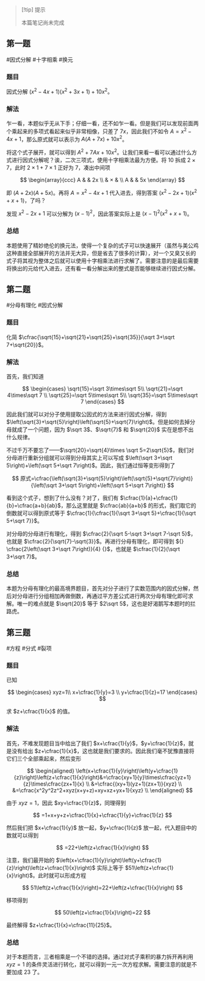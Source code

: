 > [!tip] 提示
> 
> 本篇笔记尚未完成

## 第一题

#因式分解 #十字相乘 #换元 

### 题目

因式分解 $\left(x^2-4x+1\right)\left(x^2+3x+1\right)+10x^2$。

### 解法

乍一看，本题似乎无从下手；仔细一看，还不如乍一看。但是我们可以发现前面两个乘起来的多项式看起来似乎非常相像，只差了 $7x$，因此我们不如令 $A=x^2-4x+1$，那么原式就可以表示为 $A(A+7x)+10x^2$。

将这个式子展开，就可以得到 $A^2+7Ax+10x^2$。让我们来看一看可以通过什么方式进行因式分解呢？诶，二次三项式，使用十字相乘法最为方便。将 $10$ 拆成 $2\times 7$，此时 $2\times 1+7\times 1$ 正好为 $7$，凑出中间项

$$
\begin{array}{ccc}
A & & 2x \\
& × & \\
A & & 5x
\end{array}
$$

即 $(A+2x)(A+5x)$。再将 $A=x^2-4x+1$ 代入进去，得到答案 $\left(x^2-2x+1\right)\left(x^2+x+1\right)$，了吗？

发现 $x^2-2x+1$ 可以分解为 $(x-1)^2$，因此答案实际上是 $(x-1)^2(x^2+x+1)$。

### 总结

本题使用了精妙绝伦的换元法，使得一个复杂的式子可以快速展开（虽然与美公鸡这种直接全部展开的方法并无大异，但是省去了很多的计算），对一个又臭又长的式子将其视为整体之后就可以使用十字相乘法进行求解了。需要注意的是最后需要将换出的元给代入进去，还有看一看分解出来的整式是否能够继续进行因式分解。

## 第二题

#分母有理化 #因式分解

### 题目

化简 $\cfrac{\sqrt{15}+\sqrt{21}+\sqrt{25}+\sqrt{35}}{\sqrt 3+\sqrt 7+\sqrt{20}}$。

### 解法

首先，我们知道

$$
\begin{cases}
\sqrt{15}=\sqrt 3\times\sqrt 5\\
\sqrt{21}=\sqrt 4\times\sqrt 7 \\
\sqrt{25}=\sqrt 5\times\sqrt 5\\
\sqrt{35}=\sqrt 5\times\sqrt 7
\end{cases}
$$

因此我们就可以对分子使用提取公因式的方法来进行因式分解，得到 $\left(\sqrt{3}+\sqrt{5}\right)\left(\sqrt{5}+\sqrt{7}\right)$。但是如何去掉分母就成了一个问题，因为 $\sqrt 3$、$\sqrt{7}$ 和 $\sqrt{20}$ 实在是想不出什么规律。

不过千万不要忘了——$\sqrt{20}=\sqrt{4}\times \sqrt  5=2\sqrt{5}$，我们对分母进行重新分组就可以得到分母其实上可以写成 $\left(\sqrt 3+\sqrt 5\right)+\left(\sqrt 5+\sqrt 7\right)$。因此，我们通过恒等变形得到了

$$
原式=\cfrac{\left(\sqrt{3}+\sqrt{5}\right)\left(\sqrt{5}+\sqrt{7}\right)}{\left(\sqrt 3+\sqrt 5\right)+\left(\sqrt 5+\sqrt 7\right)}
$$

看到这个式子，想到了什么没有？对了，我们有 $\cfrac{1}{a}+\cfrac{1}{b}=\cfrac{a+b}{ab}$，那么这里就是 $\cfrac{ab}{a+b}$ 的形式，我们取它的倒数就可以得到原式等于 $\cfrac{1}{\cfrac{1}{\sqrt 3+\sqrt 5}+\cfrac{1}{\sqrt 5+\sqrt 7}}$。

对分母的分母进行有理化，得到 $\cfrac{2}{\sqrt 5-\sqrt 3+\sqrt 7-\sqrt 5}$，也就是 $\cfrac{2}{\sqrt{7}-\sqrt{3}}$。再进行分母有理化，即可得到 ${} \cfrac{2\left(\sqrt 3+\sqrt 7\right)}{4} {}$，也就是 $\cfrac{1}{2}(\sqrt 3+\sqrt 7)$。

### 总结

本题为分母有理化的最高境界题目，首先对分子进行了实数范围内的因式分解，然后对分母进行分组相加再做倒数，再通过平方差公式进行两次分母有理化即可求解。唯一的难点就是 $\sqrt{20}$ 等于 $2\sqrt 5$，这也是好渴鹅写本题时的拦路虎。

## 第三题

#方程 #分式 #裂项

### 题目

已知

$$
\begin{cases}
xyz=1\\
x+\cfrac{1}{y}=3 \\
y+\cfrac{1}{z}=17
\end{cases}
$$

求 $z+\cfrac{1}{x}$ 的值。

### 解法

首先，不难发现题目当中给出了我们 $x+\cfrac{1}{y}$，$y+\cfrac{1}{z}$，就是没有给出 $z+\cfrac{1}{x}$，这也就是我们要求的。因此我们毫不犹豫直接将它们三个全部乘起来，然后变形

$$
\begin{aligned}
\left(x+\cfrac{1}{y}\right)\left(y+\cfrac{1}{z}\right)\left(z+\cfrac{1}{x}\right)&=\cfrac{xy+1}{y}\times\cfrac{yz+1}{z}\times\cfrac{zx+1}{x} \\
&=\cfrac{(xy+1)(yz+1)(zx+1)}{xyz} \\
&=\cfrac{x^2y^2z^2+xyz(x+y+z)+xy+xz+yx+1}{xyz} \\
\end{aligned}
$$

由于 $xyz=1$，因此 $xy=\cfrac{1}{z}$，同理得到

$$
=1+x+y+z+\cfrac{1}{x}+\cfrac{1}{y}+\cfrac{1}{z}
$$

然后我们把 $x+\cfrac{1}{y}$ 放一起，$y+\cfrac{1}{z}$ 放一起，代入题目中的数就可以得到

$$
=22+\left(z+\cfrac{1}{x}\right)
$$

注意，我们最开始的 $\left(x+\cfrac{1}{y}\right)\left(y+\cfrac{1}{z}\right)\left(z+\cfrac{1}{x}\right)$ 实际上等于 $51\left(z+\cfrac{1}{x}\right)$。此时就可以形成方程

$$
51\left(z+\cfrac{1}{x}\right)=22+\left(z+\cfrac{1}{x}\right)
$$

移项得到

$$
50\left(z+\cfrac{1}{x}\right)=22
$$

最终解得 $z+\cfrac{1}{x}=\cfrac{11}{25}$。

### 总结

对于本题而言，三者相乘是一个不错的选择。通过对式子乘积的暴力拆开再利用 $xyz=1$ 的条件灵活进行转化，就可以得到一元一次方程求解。需要注意的就是不要加成 $23$ 了。